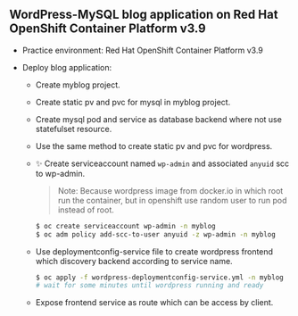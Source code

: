 ## WordPress-MySQL blog application on Red Hat OpenShift Container Platform v3.9

- Practice environment: Red Hat OpenShift Container Platform v3.9

- Deploy blog application:

  - Create myblog project.

  - Create static pv and pvc for mysql in myblog project.

  - Create mysql pod and service as database backend where not use statefulset resource.

  - Use the same method to create static pv and pvc for wordpress.

  - ✨ Create serviceaccount named `wp-admin` and associated `anyuid` scc to wp-admin.

    > Note: 
    > Because wordpress image from docker.io in which root run the container, but in openshift use random user to run pod instead of root.

    ```bash
    $ oc create serviceaccount wp-admin -n myblog
    $ oc adm policy add-scc-to-user anyuid -z wp-admin -n myblog
    ```

  - Use deploymentconfig-service file to create wordpress frontend which discovery backend according to service name.

    ```bash
    $ oc apply -f wordpress-deploymentconfig-service.yml -n myblog
    # wait for some minutes until wordpress running and ready
    ```

  - Expose frontend service as route which can be access by client.
